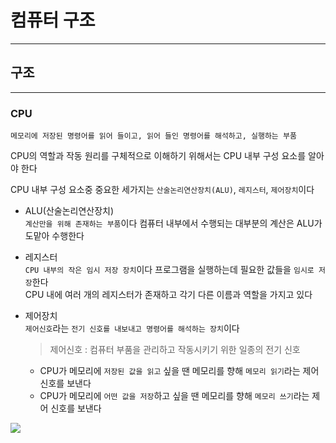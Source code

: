 # 컴퓨터 구조
---
## 구조
---
### CPU
```
메모리에 저장된 명령어를 읽어 들이고, 읽어 들인 명령어를 해석하고, 실행하는 부품
```
CPU의 역할과 작동 원리를 구체적으로 이해하기 위해서는 CPU 내부 구성 요소를 알아야 한다

CPU 내부 구성 요소중 중요한 세가지는 `산술논리연산장치(ALU)`, `레지스터`, `제어장치`이다

- ALU(산술논리연산장치)   
`계산만을 위해 존재하는 부품`이다 
컴퓨터 내부에서 수행되는 대부분의 계산은 ALU가 도맡아 수행한다

- 레지스터   
`CPU 내부의 작은 임시 저장 장치`이다 
프로그램을 실행하는데 필요한 값들을 `임시로 저장`한다   
CPU 내에 여러 개의 레지스터가 존재하고 각기 다른 이름과 역할을 가지고 있다

- 제어장치   
`제어신호`라는 `전기 신호를 내보내고 명령어를 해석하는 장치`이다
    > 제어신호 : 컴퓨터 부품을 관리하고 작동시키기 위한 일종의 전기 신호
    - CPU가 메모리에 `저장된 값을 읽고` 싶을 땐 메모리를 향해 `메모리 읽기`라는 제어 신호를 보낸다
    - CPU가 메모리에 `어떤 값을 저장`하고 싶을 땐 메모리를 향해 `메모리 쓰기`라는 제어 신호를 보낸다

![](https://hongong.hanbit.co.kr/wp-content/uploads/2022/09/%EC%BB%B4%ED%93%A8%ED%84%B0-%EA%B5%AC%EC%A1%B0_CPU.png)